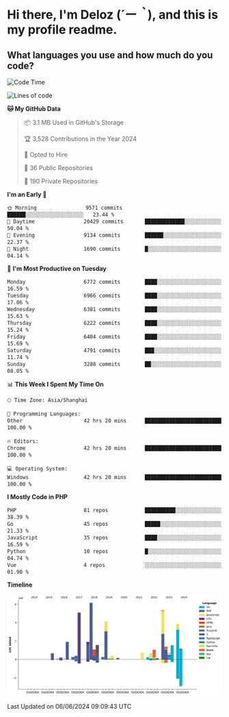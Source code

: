 # **Hi there, I'm Deloz (*´ー｀*), and this is my profile readme.**

## **What languages you use and how much do you code?**

<!--START_SECTION:waka-->
![Code Time](http://img.shields.io/badge/Code%20Time-4%2C135%20hrs%2052%20mins-blue)

![Lines of code](https://img.shields.io/badge/From%20Hello%20World%20I%27ve%20Written-41.1%20million%20lines%20of%20code-blue)

**🐱 My GitHub Data** 

> 📦 3.1 MB Used in GitHub's Storage 
 > 
> 🏆 3,528 Contributions in the Year 2024
 > 
> 💼 Opted to Hire
 > 
> 📜 36 Public Repositories 
 > 
> 🔑 190 Private Repositories 
 > 
**I'm an Early 🐤** 

```text
🌞 Morning                9571 commits        ██████░░░░░░░░░░░░░░░░░░░   23.44 % 
🌆 Daytime                20429 commits       █████████████░░░░░░░░░░░░   50.04 % 
🌃 Evening                9134 commits        ██████░░░░░░░░░░░░░░░░░░░   22.37 % 
🌙 Night                  1690 commits        █░░░░░░░░░░░░░░░░░░░░░░░░   04.14 % 
```
📅 **I'm Most Productive on Tuesday** 

```text
Monday                   6772 commits        ████░░░░░░░░░░░░░░░░░░░░░   16.59 % 
Tuesday                  6966 commits        ████░░░░░░░░░░░░░░░░░░░░░   17.06 % 
Wednesday                6381 commits        ████░░░░░░░░░░░░░░░░░░░░░   15.63 % 
Thursday                 6222 commits        ████░░░░░░░░░░░░░░░░░░░░░   15.24 % 
Friday                   6404 commits        ████░░░░░░░░░░░░░░░░░░░░░   15.69 % 
Saturday                 4791 commits        ███░░░░░░░░░░░░░░░░░░░░░░   11.74 % 
Sunday                   3288 commits        ██░░░░░░░░░░░░░░░░░░░░░░░   08.05 % 
```


📊 **This Week I Spent My Time On** 

```text
🕑︎ Time Zone: Asia/Shanghai

💬 Programming Languages: 
Other                    42 hrs 20 mins      █████████████████████████   100.00 % 

🔥 Editors: 
Chrome                   42 hrs 20 mins      █████████████████████████   100.00 % 

💻 Operating System: 
Windows                  42 hrs 20 mins      █████████████████████████   100.00 % 
```

**I Mostly Code in PHP** 

```text
PHP                      81 repos            ██████████░░░░░░░░░░░░░░░   38.39 % 
Go                       45 repos            █████░░░░░░░░░░░░░░░░░░░░   21.33 % 
JavaScript               35 repos            ████░░░░░░░░░░░░░░░░░░░░░   16.59 % 
Python                   10 repos            █░░░░░░░░░░░░░░░░░░░░░░░░   04.74 % 
Vue                      4 repos             ░░░░░░░░░░░░░░░░░░░░░░░░░   01.90 % 
```



**Timeline**

![Lines of Code chart](https://raw.githubusercontent.com/deloz/deloz/main/assets/bar_graph.png)


 Last Updated on 06/06/2024 09:09:43 UTC
<!--END_SECTION:waka-->

